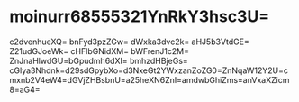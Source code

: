 # moinurr68555321YnRkY3hsc3U=
c2dvenhueXQ=
bnFyd3pzZGw=
dWxka3dvc2k=
aHJ5b3VtdGE=
Z21udGJoeWk=
cHFlbGNidXM=
bWFrenJ1c2M=
ZnJnaHlwdGU=bGpudmh6dXI=
bmhzdHBjeGs=
cGlya3Nhdnk=d29sdGpybXo=d3NxeGt2YWxzanZoZG0=ZnNqaW12Y2U=cmxnb2V4eW4=dGVjZHBsbnU=a25heXN6ZnI=amdwbGhiZms=anVxaXZicm8=aG4=
